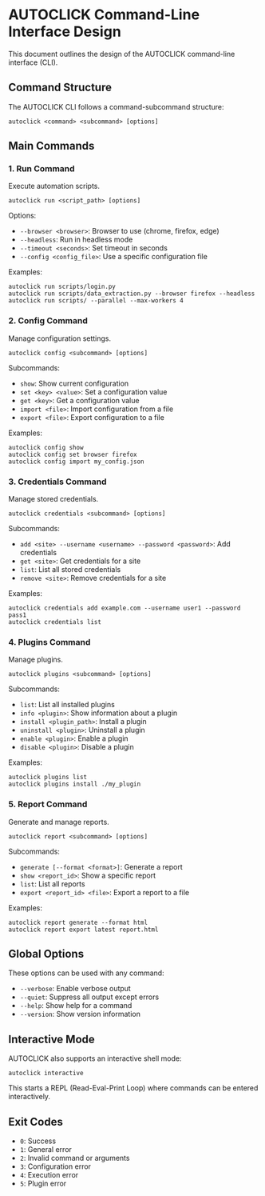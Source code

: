 # AUTOCLICK Command-Line Interface Design

This document outlines the design of the AUTOCLICK command-line interface (CLI).

## Command Structure

The AUTOCLICK CLI follows a command-subcommand structure:

```
autoclick <command> <subcommand> [options]
```

## Main Commands

### 1. Run Command

Execute automation scripts.

```
autoclick run <script_path> [options]
```

Options:

- `--browser <browser>`: Browser to use (chrome, firefox, edge)
- `--headless`: Run in headless mode
- `--timeout <seconds>`: Set timeout in seconds
- `--config <config_file>`: Use a specific configuration file

Examples:

```
autoclick run scripts/login.py
autoclick run scripts/data_extraction.py --browser firefox --headless
autoclick run scripts/ --parallel --max-workers 4
```

### 2. Config Command

Manage configuration settings.

```
autoclick config <subcommand> [options]
```

Subcommands:

- `show`: Show current configuration
- `set <key> <value>`: Set a configuration value
- `get <key>`: Get a configuration value
- `import <file>`: Import configuration from a file
- `export <file>`: Export configuration to a file

Examples:

```
autoclick config show
autoclick config set browser firefox
autoclick config import my_config.json
```

### 3. Credentials Command

Manage stored credentials.

```
autoclick credentials <subcommand> [options]
```

Subcommands:

- `add <site> --username <username> --password <password>`: Add credentials
- `get <site>`: Get credentials for a site
- `list`: List all stored credentials
- `remove <site>`: Remove credentials for a site

Examples:

```
autoclick credentials add example.com --username user1 --password pass1
autoclick credentials list
```

### 4. Plugins Command

Manage plugins.

```
autoclick plugins <subcommand> [options]
```

Subcommands:

- `list`: List all installed plugins
- `info <plugin>`: Show information about a plugin
- `install <plugin_path>`: Install a plugin
- `uninstall <plugin>`: Uninstall a plugin
- `enable <plugin>`: Enable a plugin
- `disable <plugin>`: Disable a plugin

Examples:

```
autoclick plugins list
autoclick plugins install ./my_plugin
```

### 5. Report Command

Generate and manage reports.

```
autoclick report <subcommand> [options]
```

Subcommands:

- `generate [--format <format>]`: Generate a report
- `show <report_id>`: Show a specific report
- `list`: List all reports
- `export <report_id> <file>`: Export a report to a file

Examples:

```
autoclick report generate --format html
autoclick report export latest report.html
```

## Global Options

These options can be used with any command:

- `--verbose`: Enable verbose output
- `--quiet`: Suppress all output except errors
- `--help`: Show help for a command
- `--version`: Show version information

## Interactive Mode

AUTOCLICK also supports an interactive shell mode:

```
autoclick interactive
```

This starts a REPL (Read-Eval-Print Loop) where commands can be entered interactively.

## Exit Codes

- `0`: Success
- `1`: General error
- `2`: Invalid command or arguments
- `3`: Configuration error
- `4`: Execution error
- `5`: Plugin error
